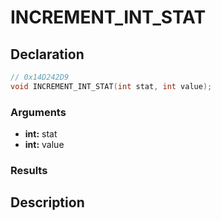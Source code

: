 # INCREMENT_INT_STAT

## Declaration
```cpp
// 0x14D242D9
void INCREMENT_INT_STAT(int stat, int value);
```

### Arguments
- **int:** stat
- **int:** value

### Results

## Description
